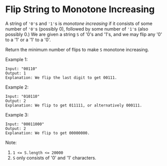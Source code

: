 # Flip String to Monotone Increasing

A string of `'0'`s and `'1'`s is *monotone increasing* if it consists of some number of `'0'`s (possibly 0), followed by some number of `'1'`s (also possibly 0.)
We are given a string `S` of '0's and '1's, and we may flip any '0' to a '1' or a '1' to a '0'.

Return the minimum number of flips to make `S` monotone increasing.

Example 1:
```
Input: "00110"
Output: 1
Explanation: We flip the last digit to get 00111.
```
Example 2:
```
Input: "010110"
Output: 2
Explanation: We flip to get 011111, or alternatively 000111.
```
Example 3:
```
Input: "00011000"
Output: 2
Explanation: We flip to get 00000000.
```
Note:

1. `1 <= S.length <= 20000`
2. `S` only consists of '0' and '1' characters.